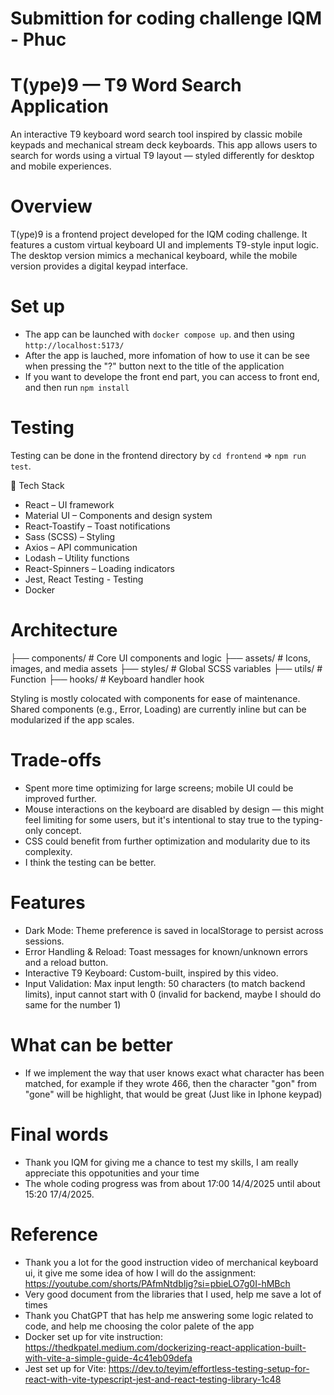 # Submittion for coding challenge IQM - Phuc

# T(ype)9 — T9 Word Search Application

An interactive T9 keyboard word search tool inspired by classic mobile keypads and mechanical stream deck keyboards. This app allows users to search for words using a virtual T9 layout — styled differently for desktop and mobile experiences.

# Overview

T(ype)9 is a frontend project developed for the IQM coding challenge. It features a custom virtual keyboard UI and implements T9-style input logic. The desktop version mimics a mechanical keyboard, while the mobile version provides a digital keypad interface.

# Set up

- The app can be launched with `docker compose up`. and then using `http://localhost:5173/`
- After the app is lauched, more infomation of how to use it can be see when pressing the "?" button next to the title of the application
- If you want to develope the front end part, you can access to front end, and then run `npm install`

# Testing

Testing can be done in the frontend directory by `cd frontend` => `npm run test`.

🧰 Tech Stack

- React – UI framework
- Material UI – Components and design system
- React-Toastify – Toast notifications
- Sass (SCSS) – Styling
- Axios – API communication
- Lodash – Utility functions
- React-Spinners – Loading indicators
- Jest, React Testing - Testing
- Docker

# Architecture

├── components/ # Core UI components and logic
├── assets/ # Icons, images, and media assets
├── styles/ # Global SCSS variables
├── utils/ # Function
├── hooks/ # Keyboard handler hook

Styling is mostly colocated with components for ease of maintenance.
Shared components (e.g., Error, Loading) are currently inline but can be modularized if the app scales.

# Trade-offs

- Spent more time optimizing for large screens; mobile UI could be improved further.
- Mouse interactions on the keyboard are disabled by design — this might feel limiting for some users, but it's intentional to stay true to the typing-only concept.
- CSS could benefit from further optimization and modularity due to its complexity.
- I think the testing can be better.

# Features

- Dark Mode: Theme preference is saved in localStorage to persist across sessions.
- Error Handling & Reload: Toast messages for known/unknown errors and a reload button.
- Interactive T9 Keyboard: Custom-built, inspired by this video.
- Input Validation: Max input length: 50 characters (to match backend limits), input cannot start with 0 (invalid for backend, maybe I should do same for the number 1)

# What can be better

- If we implement the way that user knows exact what character has been matched, for example if they wrote 466, then the character "gon" from "gone" will be highlight, that would be great (Just like in Iphone keypad)

# Final words

- Thank you IQM for giving me a chance to test my skills, I am really appreciate this oppotunities and your time
- The whole coding progress was from about 17:00 14/4/2025 until about 15:20 17/4/2025.

# Reference

- Thank you a lot for the good instruction video of merchanical keyboard ui, it give me some idea of how I will do the assignment: https://youtube.com/shorts/PAfmNtdbIjg?si=pbieLO7g0I-hMBch
- Very good document from the libraries that I used, help me save a lot of times
- Thank you ChatGPT that has help me answering some logic related to code, and help me choosing the color palete of the app
- Docker set up for vite instruction: https://thedkpatel.medium.com/dockerizing-react-application-built-with-vite-a-simple-guide-4c41eb09defa
- Jest set up for Vite: https://dev.to/teyim/effortless-testing-setup-for-react-with-vite-typescript-jest-and-react-testing-library-1c48
